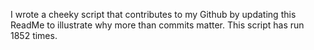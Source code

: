I wrote a cheeky script that contributes to my Github by updating this ReadMe to illustrate why more than commits matter. This script has run 1852 times.